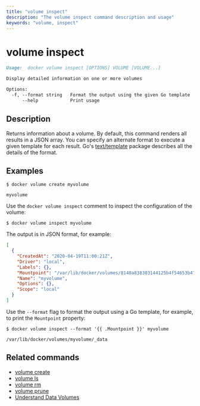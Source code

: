 ```yaml
---
title: "volume inspect"
description: "The volume inspect command description and usage"
keywords: "volume, inspect"
---
```


# volume inspect

```markdown
Usage:  docker volume inspect [OPTIONS] VOLUME [VOLUME...]

Display detailed information on one or more volumes

Options:
  -f, --format string   Format the output using the given Go template
      --help            Print usage
```

## Description

Returns information about a volume. By default, this command renders all results
in a JSON array. You can specify an alternate format to execute a
given template for each result. Go's
[text/template](http://golang.org/pkg/text/template/) package describes all the
details of the format.

## Examples

```console
$ docker volume create myvolume

myvolume
```

Use the `docker volume inspect` comment to inspect the configuration of the volume:

```console
$ docker volume inspect myvolume
```

The output is in JSON format, for example:

```json
[
  {
    "CreatedAt": "2020-04-19T11:00:21Z",
    "Driver": "local",
    "Labels": {},
    "Mountpoint": "/var/lib/docker/volumes/8140a838303144125b4f54653b47ede0486282c623c3551fbc7f390cdc3e9cf5/_data",
    "Name": "myvolume",
    "Options": {},
    "Scope": "local"
  }
]
```

Use the `--format` flag to format the output using a Go template, for example,
to print the `Mountpoint` property:

```console
$ docker volume inspect --format '{{ .Mountpoint }}' myvolume

/var/lib/docker/volumes/myvolume/_data
```

## Related commands

* [volume create](volume_create.md)
* [volume ls](volume_ls.md)
* [volume rm](volume_rm.md)
* [volume prune](volume_prune.md)
* [Understand Data Volumes](https://docs.docker.com/storage/volumes/)
